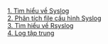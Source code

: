 [1. Tìm hiểu về Syslog](Tim-hieu-ve-Syslog.md)  
[2. Phân tích file cấu hình Syslog](Phan-tich-file-cau-hinh-Syslog.md)  
[3. Tìm hiểu về Rsyslog](Tim-hieu-ve-Rsyslog.md)  
[4. Log tập trung](Log-tap-trung.md) 
